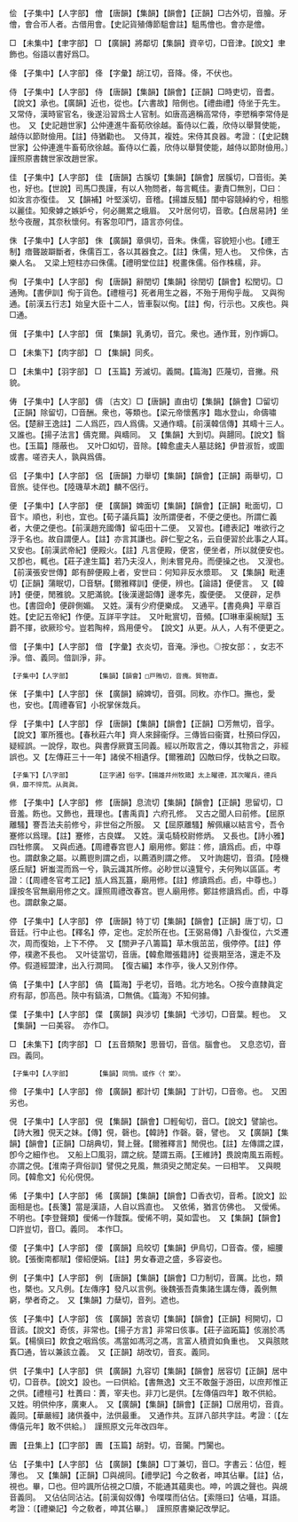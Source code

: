 <!-- { "loadSidebar": true } -->
侩	【子集中】【人字部】	儈	【唐韻】【集韻】【韻會】【正韻】□古外切，音膾。牙儈，會合帀人者。古借用會。【史記貨殖傳節駔會註】駔馬儈也。會亦是儈。

□	【未集中】【聿字部】	□	【廣韻】將鄰切【集韻】資辛切，□音津。【說文】聿飾也。俗語以書好爲□。

佭	【子集中】【人字部】	佭	【字彙】胡江切，音降。佭，不伏也。

侍	【子集中】【人字部】	侍	【唐韻】【集韻】【韻會】【正韻】□時吏切，音耆。【說文】承也。【廣韻】近也，從也。【六書故】陪側也。【禮曲禮】侍坐于先生。　又常侍，漢時宦官名，後遂沿習爲士人官制。如唐高適稱高常侍，李愬稱李常侍是也。　又【史記趙世家】公仲連進牛畜荀欣徐越。畜侍以仁義，欣侍以舉賢使能，越侍以節財儉用。【註】侍猶勸也。　又侍其，複姓。宋侍其良器。考證：〔【史記魏世家】公仲連進牛畜荀欣徐越。畜侍以仁義，欣侍以舉賢使能，越侍以節財儉用。〕　謹照原書魏世家改趙世家。 

佳	【子集中】【人字部】	佳	【唐韻】古膎切【集韻】【韻會】居膎切，□音街。美也，好也。【世說】司馬□畏謹，有以人物問者，每言輒佳。妻責□無別，□曰：如汝言亦復佳。　又【韻補】叶堅溪切，音稽。【揚雄反騷】閨中容競綽約兮，相態以麗佳。知衆嫭之嫉妒兮，何必颺累之蛾眉。　又叶居何切，音歌。【白居易詩】坐愁今夜醒，其奈秋懷何。有客忽叩門，語言亦何佳。

侏	【子集中】【人字部】	侏	【廣韻】章俱切，音朱。侏儒，容貌短小也。【禮王制】瘖聾跛躃斷者，侏儒百工，各以其器食之。【註】侏儒，短人也。　又伶侏，古樂人名。　又梁上短柱亦曰侏儒。【禮明堂位註】棁畫侏儒。俗作株檽，非。

侚	【子集中】【人字部】	侚	【唐韻】辭閏切【集韻】徐閏切【韻會】松閏切。□通殉。【書伊訓】侚于貨色。【禮檀弓】死者用生之器，不殆于用侚乎哉。　又與徇通。【前漢五行志】始皇大臣十二人，皆車裂以侚。【註】侚，行示也。又疾也。與□通。

傇	【子集中】【人字部】	傇	【集韻】乳勇切，音宂。衆也。通作茸，別作媷□。

□	【未集下】【肉字部】	□	【集韻】同炙。

□	【未集中】【羽字部】	□	【玉篇】芳滅切。義闕。【篇海】匹蔑切，音撇。飛貌。

俦	【子集中】【人字部】	儔	〔古文〕□【唐韻】直由切【集韻】【韻會】□留切【正韻】除留切，□音酬。衆也，等類也。【梁元帝懷舊序】臨水登山，命儔嘯侶。【楚辭王逸註】二人爲匹，四人爲儔。又通作疇。【前漢韓信傳】其疇十三人。　又誰也。【揚子法言】儔克爾。與疇同。　又【集韻】大到切。與翿同。【說文】翳也。【玉篇】隱蔽也。　又叶□如切，音除。【韓愈盧夫人墓誌銘】伊昔淑哲，或圖或書。嗟咨夫人，孰與爲儔。

侣	【子集中】【人字部】	侶	【唐韻】力舉切【集韻】【韻會】【正韻】兩舉切，□音旅。徒伴也。【陸璣草木疏】麟不侶行。

便	【子集中】【人字部】	便	【廣韻】婢面切【集韻】【韻會】【正韻】毗面切，□音卞。順也，利也，宜也。【荀子議兵篇】汝所謂便者，不便之便也。所謂仁義者，大便之便也。【前漢趙充國傳】留屯田十二便。　又習也。【禮表記】唯欲行之浮于名也。故自謂便人。【註】亦言其謙也。辟仁聖之名，云自便習於此事之人耳。　又安也。【前漢武帝紀】便殿火。【註】凡言便殿，便宮，便坐者，所以就便安也。　又卽也，輒也。【莊子達生篇】若乃夫沒人，則未嘗見舟。而便操之也。　又溲也。【前漢張安世傳】郞有醉便殿上者，安世曰：何知非反水漿耶。　又【集韻】毗連切【正韻】蒲眠切，□音駢。【爾雅釋訓】便便，辨也。【論語】便便言。　又【韓詩】便便，閒雅貌。又肥滿貌。【後漢邊韶傳】邊孝先，腹便便。　又便辟，足恭也。【書囧命】便辟側媚。　又姓。漢有少府便樂成。　又通平。【書堯典】平章百姓。【史記五帝紀】作便。互詳平字註。　又叶毗賔切，音頻。【□琳車渠椀賦】玉爵不揮，欲厥珍兮。豈若陶梓，爲用便兮。　【說文】从更。从人，人有不便更之。

偣	【子集中】【人字部】	偣	【字彙】衣炎切，音淹。淨也。◎按女部：，女志不淨。偣、義同。偣訓淨，非。

	【子集中】【人字部】		【集韻】【韻會】□戸賄切，音瘣。貿物直。

侎	【子集中】【人字部】	侎	【廣韻】綿婢切，音弭。同敉。亦作□。撫也，愛也，安也。【周禮春官】小祝掌侎烖兵。

俘	【子集中】【人字部】	俘	【唐韻】【集韻】【韻會】【正韻】□芳無切，音孚。【說文】軍所獲也。【春秋莊六年】齊人來歸衞俘。三傳皆曰衞寶，杜預曰俘囚，疑經誤。一說俘，取也。與書俘厥寶玉同義。經以所取言之，傳以其物言之，非經誤也。又【左傳莊三十一年】諸侯不相遺俘。【爾雅疏】囚敵曰俘，伐執之曰取。

	【子集下】【八字部】		【正字通】俗字。【揚雄幷州牧箴】太上曜德，其次曜兵，德兵俱，靡不悴荒。从眞眞。

修	【子集中】【人字部】	修	【唐韻】息流切【集韻】【韻會】【正韻】思留切，□音羞。飭也。又飾也，葺理也。【書禹貢】六府孔修。　又古之聞人曰前修。【屈原離騷】謇吾法夫前修兮，非世俗之所服。　又【屈原離騷】解佩纕以結言兮，吾令蹇修以爲理。【註】蹇修，古良媒。　又姓。漢屯騎校尉修炳。　又長也。【詩小雅】四牡修廣。　又與卣通。【周禮春宫鬯人】廟用修。鄭註：修，讀爲卣。卣，中尊也。謂獻象之屬。以薦鬯則謂之卣，以薦酒則謂之修。　又叶詢趨切，音須。【陸機感丘賦】姸蚩混而爲一兮，孰云識其所修。必眇世以遠覽兮，夫何殉以區區。考證：〔【周禮冬官考工記】瓬人爲瓦簋，廟用修。【註】修讀爲卣。卣，中尊也。〕　謹按冬官無廟用修之文。謹照周禮改春宫。鬯人廟用修。鄭註修讀爲卣。卣，中尊也。謂獻象之屬。 

停	【子集中】【人字部】	停	【唐韻】特丁切【集韻】【韻會】【正韻】唐丁切，□音廷。行中止也。【釋名】停，定也。定於所在也。【王弼易傳】八卦復位，六爻遷次，周而復始，上下不停。　又【關尹子八籌篇】草木俄茁茁，俄停停。【註】停停，樸遬不長也。　又叶徒當切，音唐。【韓愈贈張籍詩】從喪期至洛，還走不及停。假道經盟津，出入行澗岡。　【復古編】本作亭，後人又別作停。

傐	【子集中】【人字部】	傐	【篇海】乎老切，音皓。北方地名。○按今直隸眞定府有鄗，卽高邑。陝中有鎬滈，□無傐。《篇海》不知何據。

偞	【子集中】【人字部】	偞	【廣韻】與涉切【集韻】弋涉切，□音葉。輕也。　又【集韻】一曰美容。　亦作□。

□	【未集下】【肉字部】	□	【五音類聚】思晉切，音信。腦會也。　又息恣切，音四。義同。

	【子集中】【人字部】		【集韻】同惝。或作〈忄棠〉。

偙	【子集中】【人字部】	偙	【廣韻】都計切【集韻】丁計切，□音帝。也。　又困劣也。

俔	【子集中】【人字部】	俔	【集韻】【韻會】□輕甸切，音□。【說文】譬諭也。【詩大雅】俔天之妹。【傳】俔，磬也。【韓詩】作磬。磬，譬也。　又【廣韻】【集韻】【韻會】【正韻】□胡典切，賢上聲。【爾雅釋言】閒俔也。【註】左傳謂之諜，卽今之細作也。　又船上□風羽，謂之綄。楚謂五兩。【王維詩】畏說南風五兩輕。亦謂之俔。【淮南子齊俗訓】譬俔之見風，無須臾之閒定矣。一曰相竿。　又與睍同。【韓愈文】伈伈俔俔。

俙	【子集中】【人字部】	俙	【廣韻】【集韻】【韻會】□香衣切，音希。【說文】訟面相是也。【長箋】當是漢語，人自以爲直也。　又依俙，猶言仿佛也。　又僾俙。不明也。【李登聲類】僾俙一作靉霼。僾俙不明，莫如雲也。　又【集韻】【韻會】□許豈切，音□。義同。　本作□。

偠	【子集中】【人字部】	偠	【廣韻】烏皎切【集韻】伊鳥切，□音杳。偠，細腰貌。【張衡南都賦】偠紹便娟。【註】男女春遊之盛，多容姿也。

例	【子集中】【人字部】	例	【唐韻】【集韻】【韻會】□力制切，音厲。比也，類也，槩也。又凡例。【左傳序】發凡以言例。後魏張吾貴集諸生講左傳，義例無窮，學者奇之。　又【集韻】力蘖切，音列。遮也。

侅	【子集中】【人字部】	侅	【廣韻】苦哀切【集韻】【韻會】【正韻】柯開切，□音該。【說文】奇侅，非常也。【揚子方言】非常曰侅事。【莊子盜跖篇】侅溺於馮氣。【楊愼曰】飮食之咽爲侅。馮當如馮河之馮，言富人積資如負重也。　又與胲賅賌□通，皆以兼該立義。　又【正韻】胡改切，音亥。義同。

供	【子集中】【人字部】	供	【廣韻】九容切【集韻】【韻會】居容切【正韻】居中切，□音恭。【說文】設也。一曰供給。【書無逸】文王不敢盤于游田，以庶邦惟正之供。【禮檀弓】杜蕢曰：蕢，宰夫也。非刀匕是供。【左傳僖四年】敢不供給。　又姓。明供仲序，廣東人。　又【廣韻】【集韻】【韻會】【正韻】□居用切，音貢。義同。【華嚴經】諸供養中，法供最重。　又通作共。互詳八部共字註。考證：〔【左傳僖元年】敢不供給。〕　謹照原文元年改四年。 

圚	【丑集上】【囗字部】	圚	【玉篇】胡對。切，音闠。門闠也。

佔	【子集中】【人字部】	佔	【廣韻】【集韻】□丁兼切，音□。字書云：佔侸，輕薄也。　又【集韻】【正韻】□與覘同。【禮學記】今之敎者，呻其佔畢。【註】佔，視也。畢，□也。但吟諷所佔視之□牘，不能通其蘊奧也。呻，吟諷之聲也。與覘音義同。　又佔佔同沾沾。【前漢匈奴傳】令喋喋而佔佔。【索隱曰】佔囁，耳語。考證：〔【禮樂記】今之敎者，呻其佔畢。〕　謹照原書樂記改學記。 

